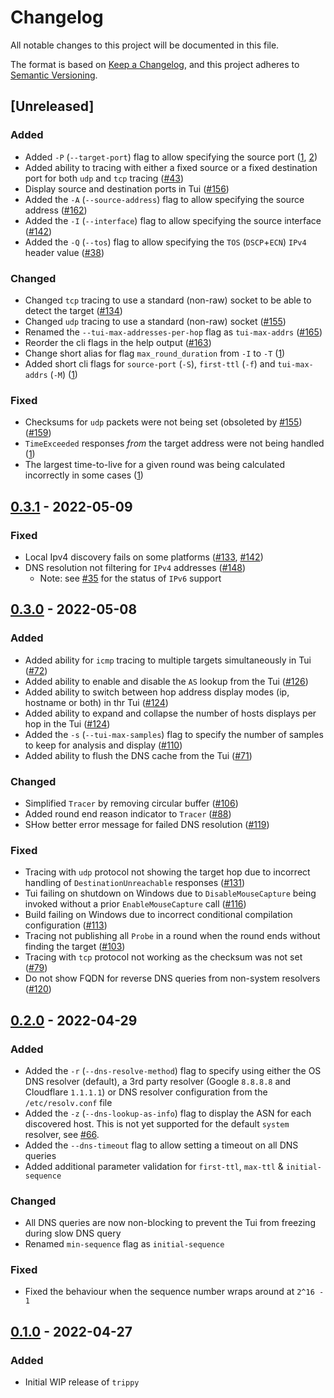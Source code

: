 # Changelog

All notable changes to this project will be documented in this file.

The format is based on [Keep a Changelog](https://keepachangelog.com/en/1.0.0/), and this project adheres
to [Semantic Versioning](https://semver.org/spec/v2.0.0.html).

## [Unreleased]

### Added

- Added `-P` (`--target-port`) flag to allow specifying the source
  port ([1](https://github.com/fujiapple852/trippy/commit/5773fe5e5323543612be6bd4606db5aa8347d71e),
  [2](https://github.com/fujiapple852/trippy/commit/9f03047dd231b10b13911fcc7af60afbb8b21473))
- Added ability to tracing with either a fixed source or a fixed destination port for both `udp` and `tcp`
  tracing ([#43](https://github.com/fujiapple852/trippy/issues/43))
- Display source and destination ports in Tui ([#156](https://github.com/fujiapple852/trippy/issues/156))
- Added the `-A` (`--source-address`) flag to allow specifying the source
  address ([#162](https://github.com/fujiapple852/trippy/issues/162))
- Added the `-I` (`--interface`) flag to allow specifying the source
  interface ([#142](https://github.com/fujiapple852/trippy/issues/42))
- Added the `-Q` (`--tos`) flag to allow specifying the `TOS` (`DSCP`+`ECN`) `IPv4` header
  value ([#38](https://github.com/fujiapple852/trippy/issues/38))

### Changed

- Changed `tcp` tracing to use a standard (non-raw) socket to be able to detect the
  target ([#134](https://github.com/fujiapple852/trippy/issues/134))
- Changed `udp` tracing to use a standard (non-raw) socket ([#155](https://github.com/fujiapple852/trippy/issues/155))
- Renamed the `--tui-max-addresses-per-hop` flag
  as `tui-max-addrs` ([#165](https://github.com/fujiapple852/trippy/issues/165))
- Reorder the cli flags in the help output ([#163](https://github.com/fujiapple852/trippy/issues/163))
- Change short alias for flag `max_round_duration` from `-I`
  to `-T` ([1](https://github.com/fujiapple852/trippy/commit/15978b0909139bb2b38baa4c6f6ca969c818fc75))
- Added short cli flags for `source-port` (`-S`), `first-ttl` (`-f`)
  and `tui-max-addrs` (`-M`) ([1](https://github.com/fujiapple852/trippy/commit/6a6a490174582c8500972b89407ba8d694c4c6fa))

### Fixed

- Checksums for `udp` packets were not being set (obsoleted
  by [#155](https://github.com/fujiapple852/trippy/issues/155)) ([#159](https://github.com/fujiapple852/trippy/issues/159))
- `TimeExceeded` responses _from_ the target address were not being
  handled ([1](https://github.com/fujiapple852/trippy/commit/3afa41326a33287a3ad9c17713dd7426ca86b481))
- The largest time-to-live for a given round was being calculated incorrectly in some
  cases ([1](https://github.com/fujiapple852/trippy/commit/688a8d00d84a816449cfee48b2d6f6dd90946511))

## [0.3.1] - 2022-05-09

### Fixed

- Local Ipv4 discovery fails on some platforms ([#133](https://github.com/fujiapple852/trippy/issues/133),
  [#142](https://github.com/fujiapple852/trippy/issues/142))
- DNS resolution not filtering for `IPv4` addresses ([#148](https://github.com/fujiapple852/trippy/issues/148))
    - Note: see [#35](https://github.com/fujiapple852/trippy/issues/35) for the status of `IPv6` support

## [0.3.0] - 2022-05-08

### Added

- Added ability for `icmp`  tracing to multiple targets simultaneously in
  Tui ([#72](https://github.com/fujiapple852/trippy/issues/72))
- Added ability to enable and disable the `AS` lookup from the
  Tui ([#126](https://github.com/fujiapple852/trippy/issues/126))
- Added ability to switch between hop address display modes (ip, hostname or both) in thr
  Tui ([#124](https://github.com/fujiapple852/trippy/issues/124))
- Added ability to expand and collapse the number of hosts displays per hop in the
  Tui ([#124](https://github.com/fujiapple852/trippy/issues/124))
- Added the `-s` (`--tui-max-samples`) flag to specify the number of samples to keep for analysis and
  display ([#110](https://github.com/fujiapple852/trippy/issues/110))
- Added ability to flush the DNS cache from the Tui ([#71](https://github.com/fujiapple852/trippy/issues/371))

### Changed

- Simplified `Tracer` by removing circular buffer ([#106](https://github.com/fujiapple852/trippy/issues/106))
- Added round end reason indicator to `Tracer` ([#88](https://github.com/fujiapple852/trippy/issues/88))
- SHow better error message for failed DNS resolution ([#119](https://github.com/fujiapple852/trippy/issues/119))

### Fixed

- Tracing with `udp` protocol not showing the target hop due to incorrect handling of `DestinationUnreachable`
  responses ([#131](https://github.com/fujiapple852/trippy/issues/131))
- Tui failing on shutdown on Windows due to `DisableMouseCapture` being invoked without a prior `EnableMouseCapture`
  call ([#116](https://github.com/fujiapple852/trippy/issues/116))
- Build failing on Windows due to incorrect conditional compilation
  configuration ([#113](https://github.com/fujiapple852/trippy/issues/113))
- Tracing not publishing all `Probe` in a round when the round ends without finding the
  target ([#103](https://github.com/fujiapple852/trippy/issues/103))
- Tracing with `tcp` protocol not working as the checksum was not
  set ([#79](https://github.com/fujiapple852/trippy/issues/79))
- Do not show FQDN for reverse DNS queries from non-system
  resolvers ([#120](https://github.com/fujiapple852/trippy/issues/120))

## [0.2.0] - 2022-04-29

### Added

- Added the `-r` (`--dns-resolve-method`) flag to specify using either the OS DNS resolver (default), a 3rd party
  resolver (Google `8.8.8.8` and Cloudflare `1.1.1.1`) or DNS resolver configuration from the `/etc/resolv.conf` file
- Added the `-z` (`--dns-lookup-as-info`) flag to display the ASN for each discovered host. This is not yet supported
  for the default `system` resolver, see [#66](https://github.com/fujiapple852/trippy/issues/66).
- Added the `--dns-timeout` flag to allow setting a timeout on all DNS queries
- Added additional parameter validation for `first-ttl`, `max-ttl` & `initial-sequence`

### Changed

- All DNS queries are now non-blocking to prevent the Tui from freezing during slow DNS query
- Renamed `min-sequence` flag as `initial-sequence`

### Fixed

- Fixed the behaviour when the sequence number wraps around at `2^16 - 1`

## [0.1.0] - 2022-04-27

### Added

- Initial WIP release of `trippy`

[0.3.1]: https://github.com/fujiapple852/trippy/compare/0.3.0...0.3.1

[0.3.0]: https://github.com/fujiapple852/trippy/compare/0.2.0...0.3.0

[0.2.0]: https://github.com/fujiapple852/trippy/compare/0.1.0...0.2.0

[0.1.0]: https://github.com/fujiapple852/trippy/compare/0.0.0...0.1.0